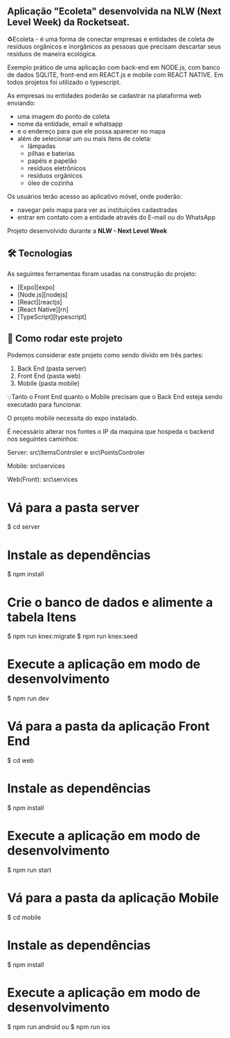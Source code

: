 ﻿## Aplicação "Ecoleta" desenvolvida na NLW (Next Level Week) da Rocketseat.

♻️Ecoleta - é uma forma de conectar empresas e entidades de coleta de resíduos orgânicos e inorgânicos as pessoas que precisam descartar seus resíduos de maneira ecológica.

Exemplo prático de uma aplicação com back-end em NODE.js, com banco de dados SQLITE, front-end em REACT.js e mobile com REACT NATIVE. Em todos projetos foi utilizado o typescript. 

As empresas ou entidades poderão se cadastrar na plataforma web enviando:
- uma imagem do ponto de coleta
- nome da entidade, email e whatsapp
- e o endereço para que ele possa aparecer no mapa
- além de selecionar um ou mais ítens de coleta: 
  - lâmpadas
  - pilhas e baterias
  - papéis e papelão
  - resíduos eletrônicos
  - resíduos orgânicos
  - óleo de cozinha

Os usuários terão acesso ao aplicativo móvel, onde poderão:
- navegar pelo mapa para ver as instituições cadastradas
- entrar em contato com a entidade através do E-mail ou do WhatsApp

Projeto desenvolvido durante a **NLW - Next Level Week** 

## 🛠 Tecnologias

As seguintes ferramentas foram usadas na construção do projeto:

- [Expo][expo]
- [Node.js][nodejs]
- [React][reactjs]
- [React Native][rn]
- [TypeScript][typescript]

## 🚀 Como rodar este projeto

Podemos considerar este projeto como sendo divido em três partes:
1. Back End (pasta server) 
2. Front End (pasta web)
3. Mobile (pasta mobile)

💡Tanto o Front End quanto o Mobile precisam que o Back End esteja sendo executado para funcionar.

O projeto mobile necessita do expo instalado. 

É necessário alterar nos fontes o IP da maquina que hospeda o backend nos seguintes caminhos:

Server:
 src\ItemsControler e src\PointsControler

 Mobile:
 src\services

 Web(Front):
 src\services

# Vá para a pasta server
$ cd server

# Instale as dependências
$ npm install

# Crie o banco de dados e alimente a tabela Itens
$ npm run knex:migrate
$ npm run knex:seed

# Execute a aplicação em modo de desenvolvimento
$ npm run dev

# Vá para a pasta da aplicação Front End
$ cd web

# Instale as dependências
$ npm install

# Execute a aplicação em modo de desenvolvimento
$ npm run start

# Vá para a pasta da aplicação Mobile
$ cd mobile

# Instale as dependências
$ npm install

# Execute a aplicação em modo de desenvolvimento
$ npm run android 
ou 
$ npm run ios